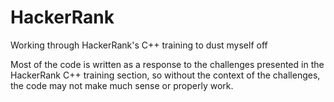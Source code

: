 # HackerRank
Working through HackerRank's C++ training to dust myself off

Most of the code is written as a response to the challenges presented in the HackerRank C++ training section, so without the context of the challenges, the code may not make much sense or properly work.